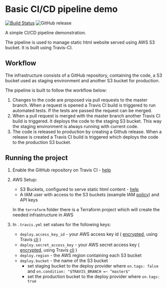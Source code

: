 # Basic CI/CD pipeline demo

[![Build Status](https://travis-ci.org/slavrd/cicd-demo.svg?branch=master)](https://travis-ci.org/slavrd/cicd-demo)
![GitHub release](https://img.shields.io/github/release/slavrd/cicd-demo.svg)

A simple CI/CD pipeline demonstration.

The pipeline is used to manage static html website served using AWS S3 bucket. It is built using Travis-CI.

## Workflow

The infrastructure consists of a GitHub repository, containing the code, a S3 bucket used as staging environment and another S3 bucket for production.

The pipeline is built to follow the workflow below:

1. Changes to the code are proposed via pull requests to the master branch. When a request is opened a Travis CI build is triggered to run automated tests. If the tests are passed the request can be merged.
2. When a pull request is merged with the master branch another Travis CI build is triggered. It deploys the code to the staging S3 bucket. This way the staging environment is always running with current code.
3. The code is released to production by creating a Github release. When a release is created a Travis CI build is triggered which deploys the code to the production S3 bucket.

## Running the project

1. Enable the GitHub repository on Travis CI - [help](https://docs.travis-ci.com/user/tutorial/)
2. AWS Setup:

    * S3 Buckets, configured to serve static html content - [help](https://docs.aws.amazon.com/AmazonS3/latest/dev/WebsiteHosting.html)
    * A IAM user with access to the S3 buckets (example IAM [policy](https://docs.travis-ci.com/user/deployment/s3/#s3-acl-via-option)) and API keys

    In the `terraform` folder there is a Terraform project which will create the needed infrastructure in AWS

3. In `.travis.yml` set values for the following keys:

    * `deploy.access_key_id` - your AWS access key id ( [encrypted](https://docs.travis-ci.com/user/encryption-keys/#usage), using Travis [cli](https://github.com/travis-ci/travis.rb#readme) )
    * `deploy.secret_access_key` - your AWS secret access key ( [encrypted](https://docs.travis-ci.com/user/encryption-keys/#usage), using Travis [cli](https://github.com/travis-ci/travis.rb#readme) )
    * `deploy.region` - the AWS region containing each S3 bucket
    * `deploy.bucket` - the name of the S3 bucket
      * set staging bucket to the deploy provider where `on.tags: false` and `on.condition: "$TRAVIS_BRANCH =~ ^master$"`
      * set the production bucket to the deploy provider where `on.tags: true`
